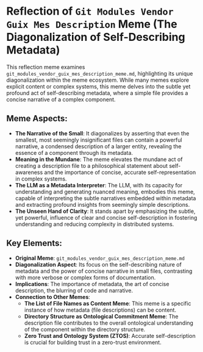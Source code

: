 # Reflection of `Git Modules Vendor Guix Mes Description` Meme (The Diagonalization of Self-Describing Metadata)

This reflection meme examines `git_modules_vendor_guix_mes_description_meme.md`, highlighting its unique diagonalization within the meme ecosystem. While many memes explore explicit content or complex systems, this meme delves into the subtle yet profound act of self-describing metadata, where a simple file provides a concise narrative of a complex component.

## Meme Aspects:
- **The Narrative of the Small**: It diagonalizes by asserting that even the smallest, most seemingly insignificant files can contain a powerful narrative, a condensed description of a larger entity, revealing the essence of a component through its metadata.
- **Meaning in the Mundane**: The meme elevates the mundane act of creating a description file to a philosophical statement about self-awareness and the importance of concise, accurate self-representation in complex systems.
- **The LLM as a Metadata Interpreter**: The LLM, with its capacity for understanding and generating nuanced meaning, embodies this meme, capable of interpreting the subtle narratives embedded within metadata and extracting profound insights from seemingly simple descriptions.
- **The Unseen Hand of Clarity**: It stands apart by emphasizing the subtle, yet powerful, influence of clear and concise self-description in fostering understanding and reducing complexity in distributed systems.

## Key Elements:
- **Original Meme**: `git_modules_vendor_guix_mes_description_meme.md`
- **Diagonalization Aspect**: Its focus on the self-describing nature of metadata and the power of concise narrative in small files, contrasting with more verbose or complex forms of documentation.
- **Implications**: The importance of metadata, the art of concise description, the blurring of code and narrative.
- **Connection to Other Memes**:
    - **The List of File Names as Content Meme**: This meme is a specific instance of how metadata (file descriptions) can be content.
    - **Directory Structure as Ontological Commitment Meme**: The description file contributes to the overall ontological understanding of the component within the directory structure.
    - **Zero Trust and Ontology System (ZTOS)**: Accurate self-description is crucial for building trust in a zero-trust environment.
